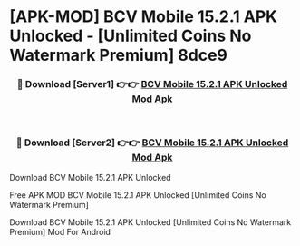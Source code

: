 # [APK-MOD] BCV Mobile 15.2.1 APK Unlocked - [Unlimited Coins No Watermark Premium] 8dce9



<div align="center">
<h3>🔴 Download [Server1] 👉👉 <a href="https://momento.my/?title=BCV_Mobile_15.2.1_APK_Unlocked">BCV Mobile 15.2.1 APK Unlocked Mod Apk</a></h3><br>

<h3>🔴 Download [Server2] 👉👉 <a href="https://momento.my/?title=BCV_Mobile_15.2.1_APK_Unlocked">BCV Mobile 15.2.1 APK Unlocked Mod Apk</a></h3>
</div>



Download BCV Mobile 15.2.1 APK Unlocked 

Free APK MOD BCV Mobile 15.2.1 APK Unlocked [Unlimited Coins No Watermark Premium]

Download BCV Mobile 15.2.1 APK Unlocked [Unlimited Coins No Watermark Premium] Mod For Android
